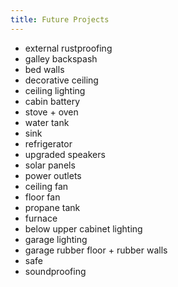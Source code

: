 ```yaml
---
title: Future Projects
---
```


 - external rustproofing
 - galley backspash
 - bed walls
 - decorative ceiling
 - ceiling lighting
 - cabin battery
 - stove + oven
 - water tank
 - sink
 - refrigerator
 - upgraded speakers
 - solar panels
 - power outlets
 - ceiling fan
 - floor fan
 - propane tank
 - furnace
 - below upper cabinet lighting
 - garage lighting
 - garage rubber floor + rubber walls
 - safe
 - soundproofing
